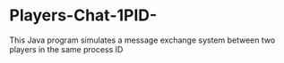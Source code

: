 # Players-Chat-1PID-
This Java program simulates a message exchange system between two players in the same process ID
